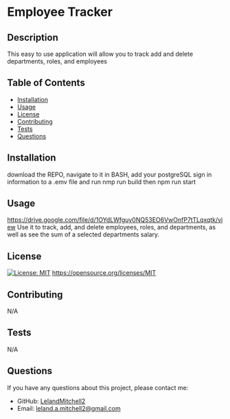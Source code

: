 # Employee Tracker

  ## Description
  This easy to use application will allow you to track add and delete departments, roles, and employees

  ## Table of Contents
  * [Installation](#installation)
  * [Usage](#usage)
  * [License](#license)
  * [Contributing](#contributing)
  * [Tests](#tests)
  * [Questions](#questions)

  ## Installation
  download the REPO, navigate to it in BASH, add your postgreSQL sign in information to a .emv file and run nmp run build then npm run start

  ## Usage
  https://drive.google.com/file/d/1OYdLWfguy0NQ53EO6VwOnfP7tTLqxqtk/view
  Use it to track, add, and delete employees, roles, and departments, as well as see the sum of a selected departments salary.

  ## License
  [![License: MIT](https://img.shields.io/badge/License-MIT-yellow.svg)](https://opensource.org/licenses/MIT)
  https://opensource.org/licenses/MIT

  ## Contributing
  N/A

  ## Tests
  N/A

  ## Questions
  If you have any questions about this project, please contact me:
  
  * GitHub: [LelandMitchell2](https://github.com/LelandMitchell2)
  * Email: leland.a.mitchell2@gmail.com

